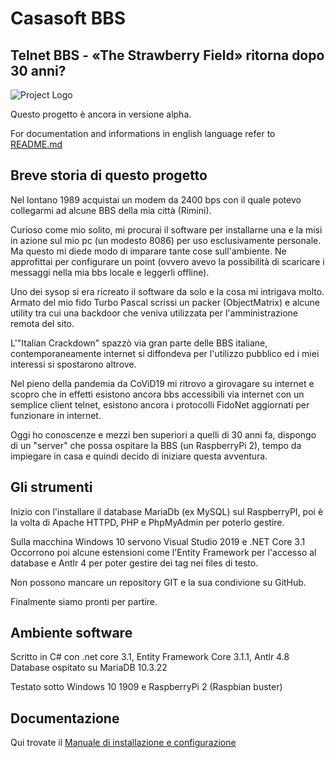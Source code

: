 # Casasoft BBS
## Telnet BBS - «The Strawberry Field» ritorna dopo 30 anni?

![Project Logo](cover.jpg)

Questo progetto è ancora in versione alpha.

For documentation and informations in english language refer to [README.md](README.md)

## Breve storia di questo progetto

Nel lontano 1989 acquistai un modem da 2400 bps con il quale potevo collegarmi ad alcune BBS della mia città (Rimini).

Curioso come mio solito, mi procurai il software per installarne una e la misi in azione sul mio pc (un modesto 8086) 
per uso esclusivamente personale.
Ma questo mi diede modo di imparare tante cose sull'ambiente. 
Ne approfittai per configurare un point (ovvero avevo la possibilità di scaricare i messaggi nella mia bbs locale e leggerli offline).

Uno dei sysop si era ricreato il software da solo e la cosa mi intrigava molto. Armato del mio fido Turbo Pascal scrissi un packer (ObjectMatrix)
e alcune utility tra cui una backdoor che veniva utilizzata per l'amministrazione remota del sito.

L'"Italian Crackdown" spazzò via gran parte delle BBS italiane, contemporaneamente internet si diffondeva per l'utilizzo pubblico ed i miei interessi
si spostarono altrove.

Nel pieno della pandemia da CoViD19 mi ritrovo a girovagare su internet e scopro che in effetti esistono ancora bbs accessibili via internet
con un semplice client telnet, esistono ancora i protocolli FidoNet aggiornati per funzionare in internet.

Oggi ho conoscenze e mezzi ben superiori a quelli di 30 anni fa, dispongo di un "server" che possa ospitare la BBS (un RaspberryPi 2), 
tempo da impiegare in casa e quindi decido di iniziare questa avventura.

## Gli strumenti

Inizio con l'installare il database MariaDb (ex MySQL) sul RaspberryPI, poi è la volta di Apache HTTPD, PHP e PhpMyAdmin per poterlo gestire.

Sulla macchina Windows 10 servono Visual Studio 2019 e .NET Core 3.1  
Occorrono poi alcune estensioni come l'Entity Framework per l'accesso al database e Antlr 4 per poter gestire dei tag nei files di testo.

Non possono mancare un repository GIT e la sua condivione su GitHub.

Finalmente siamo pronti per partire.

## Ambiente software

Scritto in C# con .net core 3.1, Entity Framework Core 3.1.1, Antlr 4.8  
Database ospitato su MariaDB 10.3.22

Testato sotto Windows 10 1909 e RaspberryPi 2 (Raspbian buster)

## Documentazione

Qui trovate il [Manuale di installazione e configurazione](docs/index.md)
